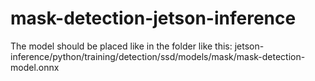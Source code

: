 # mask-detection-jetson-inference

The model should be placed like in the folder like this: 
jetson-inference/python/training/detection/ssd/models/mask/mask-detection-model.onnx
